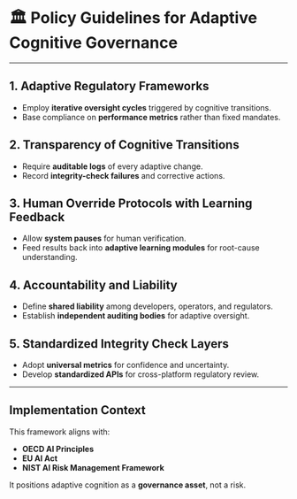 # 🏛️ Policy Guidelines for Adaptive Cognitive Governance

---

## 1. Adaptive Regulatory Frameworks
- Employ **iterative oversight cycles** triggered by cognitive transitions.  
- Base compliance on **performance metrics** rather than fixed mandates.

## 2. Transparency of Cognitive Transitions
- Require **auditable logs** of every adaptive change.  
- Record **integrity-check failures** and corrective actions.

## 3. Human Override Protocols with Learning Feedback
- Allow **system pauses** for human verification.  
- Feed results back into **adaptive learning modules** for root-cause understanding.

## 4. Accountability and Liability
- Define **shared liability** among developers, operators, and regulators.  
- Establish **independent auditing bodies** for adaptive oversight.

## 5. Standardized Integrity Check Layers
- Adopt **universal metrics** for confidence and uncertainty.  
- Develop **standardized APIs** for cross-platform regulatory review.

---

## Implementation Context
This framework aligns with:
- **OECD AI Principles**  
- **EU AI Act**  
- **NIST AI Risk Management Framework**

It positions adaptive cognition as a **governance asset**, not a risk.
